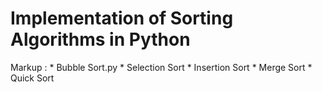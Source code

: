 # Implementation of Sorting Algorithms in Python

Markup : * Bubble Sort.py
         * Selection Sort
         * Insertion Sort
         * Merge Sort
         * Quick Sort